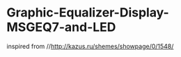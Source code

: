 # Graphic-Equalizer-Display-MSGEQ7-and-LED

inspired from //http://kazus.ru/shemes/showpage/0/1548/
